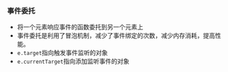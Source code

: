 ### 事件委托
-  将一个元素响应事件的函数委托到另一个元素上
-  事件委托是利用了冒泡机制，减少了事件绑定的次数，减少内存消耗，提高性能。
-  `e.target`指向触发事件监听的对象
-  `e.currentTarget`指向添加监听事件的对象